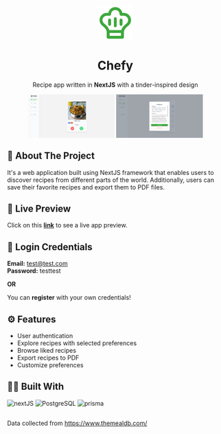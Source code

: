 <div align="center">
    <img src="public/icon.svg" alt="Logo" width="80" height="80">
  <h1 align="center">Chefy</h3>
  <p align="center">
    Recipe app written in <b>NextJS</b> with a tinder-inspired design
  </p>
</div>

<p align="center">
  <img align="center" alt="preview of app 1" width="40%" src="public/preview_1.png">
  <img align="center" alt="preview of app 2" width="40%" src="public/preview_2.png">
</p>

## 📰 About The Project

<p> It's a web application built using NextJS framework that enables users to discover recipes from different parts of the world. Additionally, users can save their favorite recipes and export them to PDF files.

## ️🔴 Live Preview

Click on this <b>[link](https://chefy.up.railway.app/)</b> to see a live app preview.

## 🔐 Login Credentials

**Email:** test@test.com  
**Password:** testtest

**OR**

You can <b>register</b> with your own credentials!

## ⚙ Features

- User authentication
- Explore recipes with selected preferences
- Browse liked recipes
- Export recipes to PDF
- Customize preferences

## 🧑‍💻 Built With

<p>
<img src="https://img.shields.io/badge/next.js-000000?style=for-the-badge&logo=nextdotjs&logoColor=white" alt="nextJS" />
<img src="https://img.shields.io/badge/PostgreSQL-316192?style=for-the-badge&logo=postgresql&logoColor=white" alt="PostgreSQL" />
<img src="https://img.shields.io/badge/Prisma-3982CE?style=for-the-badge&logo=Prisma&logoColor=white" alt="prisma" />
</p>

##

Data collected from https://www.themealdb.com/
